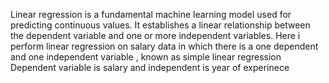 Linear regression is a fundamental machine learning model used for predicting continuous values. It establishes a linear relationship between the dependent variable and one or more independent variables.
Here i perform linear regression on salary data in which there is a one dependent and one independent variable , known as simple linear regression 
Dependent variable is salary and independent is year of experinece 
